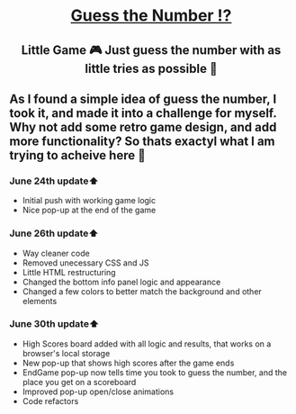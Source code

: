 <div align="center">
  <h1> <a href="https://jusgra.github.io/guess-number-app/">Guess the Number ⁉️</a></1>
</div>
<div align="center">
<h2> Little Game 🎮 Just guess the number with as little tries as possible 🔢</h2>
</div>
    
## As I found a simple idea of guess the number, I took it, and made it into a challenge for myself. Why not add some retro game design, and add more functionality? So thats exactyl what I am trying to acheive here 🎯


### June 24th update⬆️
- Initial push with working game logic
- Nice pop-up at the end of the game

### June 26th update⬆️
- Way cleaner code
- Removed unecessary CSS and JS
- Little HTML restructuring
- Changed the bottom info panel logic and appearance
- Changed a few colors to better match the background and other elements

### June 30th update⬆️
- High Scores board added with all logic and results, that works on a browser's local storage
- New pop-up that shows high scores after the game ends
- EndGame pop-up now tells time you took to guess the number, and the place you get on a scoreboard
- Improved pop-up open/close animations
- Code refactors
